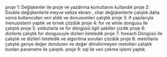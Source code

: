proje 1:
Değişkenler ile proje ve yazdırma komutlarını kullandık
proje 2:
Double değişkenlerle meyve sebze ekranı , char değişkenlerle çalıştık daha sonra kullanıcıdan veri aldık ve donusumleri çalıştık
proje 3:
if yapılarıyla menusistemi yaptık ve örnek çözdük
proje 4:
for ve while dongusu ile çalıştık
proje 5:
yıldıızlarla ve for döngüsü ilgili şekiller çizdik
proje 6:
dizilerle çalıştık for dongusuyle dizileri listeledik
proje 7:
foreach Döngüsü ile çalıştık ve dizileri listeledik ve algoritma soruları çözdük
proje 8:
metotlarla çalıştık geriye değer donduren ve değer döndürmeyen metotları çalıştık bunları parametre ile çalıştık.
proje 9:
sql ile veri çekme işlemi yaptık
